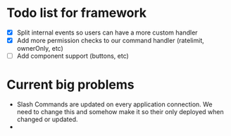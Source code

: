# Todo list for framework

- [x] Split internal events so users can have a more custom handler
- [x] Add more permission checks to our command handler (ratelimit, ownerOnly, etc)
- [ ] Add component support (buttons, etc)

# Current big problems

- Slash Commands are updated on every application connection. We need to change this and somehow make it so their only deployed when changed or updated.
-

